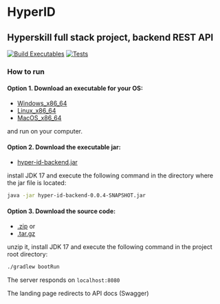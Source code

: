# HyperID

## Hyperskill full stack project, backend REST API

[![Build Executables](https://github.com/alfabravo2013/hyper-id-backend/actions/workflows/native-artifact.yml/badge.svg?branch=master&event=workflow_dispatch)](https://github.com/alfabravo2013/hyper-id-backend/actions/workflows/native-artifact.yml)
[![Tests](https://github.com/alfabravo2013/hyper-id-backend/actions/workflows/tests.yml/badge.svg)](https://github.com/alfabravo2013/hyper-id-backend/actions/workflows/tests.yml)

### How to run

#### Option 1. Download an executable for your OS:

- [Windows_x86_64](https://github.com/alfabravo2013/hyper-id-backend/releases/download/v0.4/hyperid-Windows-snapshot-x86_64.zip)
- [Linux_x86_64](https://github.com/alfabravo2013/hyper-id-backend/releases/download/v0.4/hyperid-Linux-snapshot-x86_64.zip)
- [MacOS_x86_64](https://github.com/alfabravo2013/hyper-id-backend/releases/download/v0.4/hyperid-macOS-snapshot-x86_64.zip)

and run on your computer.

#### Option 2. Download the executable jar:

- [hyper-id-backend.jar](https://github.com/alfabravo2013/hyper-id-backend/releases/download/v0.4/hyper-id-backend-0.0.4-SNAPSHOT.jar)

install JDK 17 and execute the following command in the directory where the jar file is located:

```bash
java -jar hyper-id-backend-0.0.4-SNAPSHOT.jar
```

#### Option 3. Download the source code:

- [.zip](https://github.com/alfabravo2013/hyper-id-backend/archive/refs/tags/v0.4.zip) or 
- [.tar.gz](https://github.com/alfabravo2013/hyper-id-backend/archive/refs/tags/v0.4.tar.gz)

unzip it, install JDK 17 and execute the following command in the project root directory:

```bash
./gradlew bootRun
```

The server responds on `localhost:8080`

The landing page redirects to API docs (Swagger)
